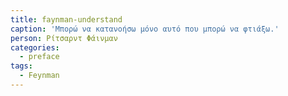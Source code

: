 ```yaml
---
title: faynman-understand
caption: 'Μπορώ να κατανοήσω μόνο αυτό που μπορώ να φτιάξω.'
person: Ρίτσαρντ Φάινμαν
categories:
  - preface
tags:
  - Feynman
---
```

